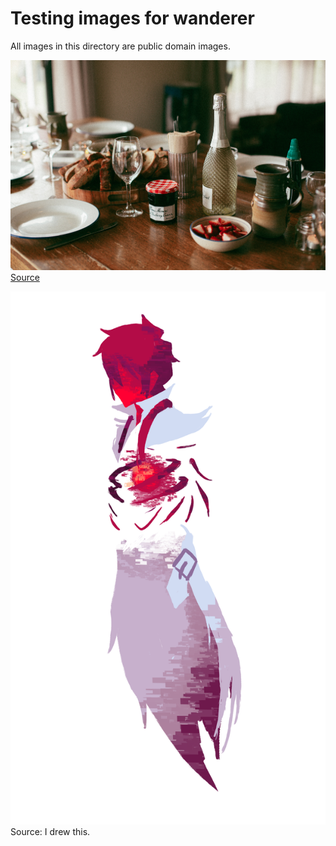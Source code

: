 # Testing images for wanderer

All images in this directory are public domain images.

![](./bread-food-brunch-lunch.jpg)
[Source](https://www.pexels.com/photo/bread-food-brunch-lunch-3326103/)

![](./IMG_0099.png)
Source: I drew this.